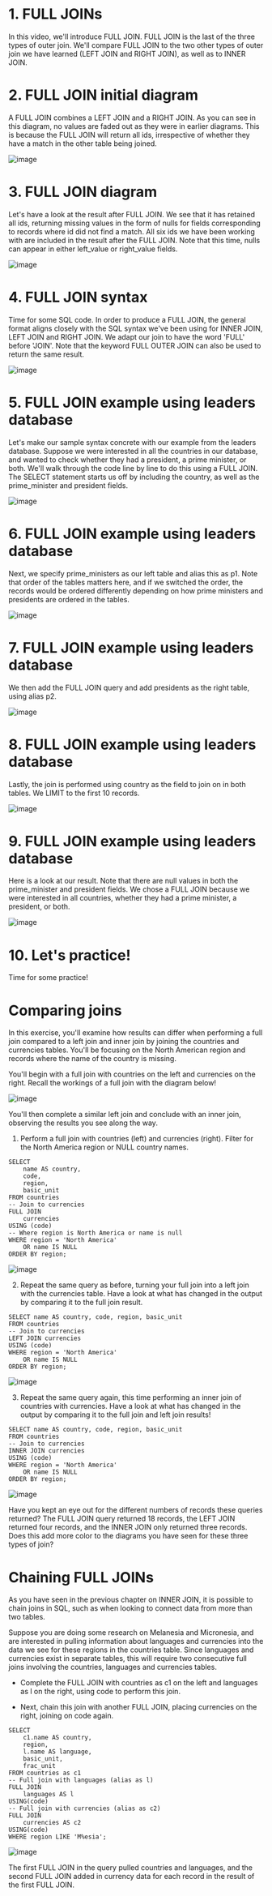 # 1. FULL JOINs

In this video, we'll introduce FULL JOIN. FULL JOIN is the last of the three types of outer join. We'll compare FULL JOIN to the two other types of outer join we have learned (LEFT JOIN and RIGHT JOIN), as well as to INNER JOIN.

# 2. FULL JOIN initial diagram

A FULL JOIN combines a LEFT JOIN and a RIGHT JOIN. As you can see in this diagram, no values are faded out as they were in earlier diagrams. This is because the FULL JOIN will return all ids, irrespective of whether they have a match in the other table being joined.

![image](https://github.com/artempohribnyi/datacamp/assets/113499718/00abaadd-a7ce-43f6-8595-31e52067a44d)

# 3. FULL JOIN diagram

Let's have a look at the result after FULL JOIN. We see that it has retained all ids, returning missing values in the form of nulls for fields corresponding to records where id did not find a match. All six ids we have been working with are included in the result after the FULL JOIN. Note that this time, nulls can appear in either left_value or right_value fields.

![image](https://github.com/artempohribnyi/datacamp/assets/113499718/014bd568-ea42-4b8c-a466-d72ca9b22ad0)

# 4. FULL JOIN syntax

Time for some SQL code. In order to produce a FULL JOIN, the general format aligns closely with the SQL syntax we've been using for INNER JOIN, LEFT JOIN and RIGHT JOIN. We adapt our join to have the word 'FULL' before 'JOIN'. Note that the keyword FULL OUTER JOIN can also be used to return the same result.

![image](https://github.com/artempohribnyi/datacamp/assets/113499718/ce18af34-fbbd-4cef-b6b3-8b26839929a5)

# 5. FULL JOIN example using leaders database

Let's make our sample syntax concrete with our example from the leaders database. Suppose we were interested in all the countries in our database, and wanted to check whether they had a president, a prime minister, or both. We'll walk through the code line by line to do this using a FULL JOIN. The SELECT statement starts us off by including the country, as well as the prime_minister and president fields.

![image](https://github.com/artempohribnyi/datacamp/assets/113499718/658d351d-bc99-417e-8093-3f726d4d62f3)

# 6. FULL JOIN example using leaders database

Next, we specify prime_ministers as our left table and alias this as p1. Note that order of the tables matters here, and if we switched the order, the records would be ordered differently depending on how prime ministers and presidents are ordered in the tables.

![image](https://github.com/artempohribnyi/datacamp/assets/113499718/dcae09f7-0b55-410d-9677-7551153d23ab)

# 7. FULL JOIN example using leaders database

We then add the FULL JOIN query and add presidents as the right table, using alias p2.

![image](https://github.com/artempohribnyi/datacamp/assets/113499718/49fe5680-7f60-450f-9392-9bbfc1229a10)

# 8. FULL JOIN example using leaders database

Lastly, the join is performed using country as the field to join on in both tables. We LIMIT to the first 10 records.

![image](https://github.com/artempohribnyi/datacamp/assets/113499718/17fe0ba2-c280-4b56-ba1e-aa6de4bcc312)

# 9. FULL JOIN example using leaders database

Here is a look at our result. Note that there are null values in both the prime_minister and president fields. We chose a FULL JOIN because we were interested in all countries, whether they had a prime minister, a president, or both.

![image](https://github.com/artempohribnyi/datacamp/assets/113499718/82fd4614-5065-4877-82df-c89ffe934597)

# 10. Let's practice!

Time for some practice!

# Comparing joins

In this exercise, you'll examine how results can differ when performing a full join compared to a left join and inner join by joining the countries and currencies tables. You'll be focusing on the North American region and records where the name of the country is missing.

You'll begin with a full join with countries on the left and currencies on the right. Recall the workings of a full join with the diagram below!

![image](https://github.com/artempohribnyi/datacamp/assets/113499718/fa025022-aece-4e9b-a864-e0e4584e01bd)

You'll then complete a similar left join and conclude with an inner join, observing the results you see along the way.

1. Perform a full join with countries (left) and currencies (right).
Filter for the North America region or NULL country names.

```
SELECT 
    name AS country, 
    code, 
    region, 
    basic_unit
FROM countries
-- Join to currencies
FULL JOIN 
    currencies
USING (code)
-- Where region is North America or name is null
WHERE region = 'North America'
    OR name IS NULL 
ORDER BY region;
```

![image](https://github.com/artempohribnyi/datacamp/assets/113499718/69b1ad11-6c87-4ecf-8235-441972bc74a6)


2. Repeat the same query as before, turning your full join into a left join with the currencies table.
Have a look at what has changed in the output by comparing it to the full join result.

```
SELECT name AS country, code, region, basic_unit
FROM countries
-- Join to currencies
LEFT JOIN currencies
USING (code)
WHERE region = 'North America' 
	OR name IS NULL
ORDER BY region;
```

![image](https://github.com/artempohribnyi/datacamp/assets/113499718/fac9b4f6-7ce9-4487-9a6b-596a40b1333c)

3. Repeat the same query again, this time performing an inner join of countries with currencies.
Have a look at what has changed in the output by comparing it to the full join and left join results!

```
SELECT name AS country, code, region, basic_unit
FROM countries
-- Join to currencies
INNER JOIN currencies
USING (code)
WHERE region = 'North America' 
	OR name IS NULL
ORDER BY region;
```

![image](https://github.com/artempohribnyi/datacamp/assets/113499718/8254c9fd-f5a2-44f7-b2d9-c835f0373d98)

Have you kept an eye out for the different numbers of records these queries returned? The FULL JOIN query returned 18 records, the LEFT JOIN returned four records, and the INNER JOIN only returned three records. Does this add more color to the diagrams you have seen for these three types of join?

# Chaining FULL JOINs

As you have seen in the previous chapter on INNER JOIN, it is possible to chain joins in SQL, such as when looking to connect data from more than two tables.

Suppose you are doing some research on Melanesia and Micronesia, and are interested in pulling information about languages and currencies into the data we see for these regions in the countries table. Since languages and currencies exist in separate tables, this will require two consecutive full joins involving the countries, languages and currencies tables.

* Complete the FULL JOIN with countries as c1 on the left and languages as l on the right, using code to perform this join.

* Next, chain this join with another FULL JOIN, placing currencies on the right, joining on code again.

```
SELECT 
	c1.name AS country, 
    region, 
    l.name AS language,
	basic_unit, 
    frac_unit
FROM countries as c1 
-- Full join with languages (alias as l)
FULL JOIN 
    languages AS l
USING(code)
-- Full join with currencies (alias as c2)
FULL JOIN 
    currencies AS c2
USING(code)
WHERE region LIKE 'M%esia';
```

![image](https://github.com/artempohribnyi/datacamp/assets/113499718/a8693c1f-bdc0-405a-bb92-9f424da24835)

The first FULL JOIN in the query pulled countries and languages, and the second FULL JOIN added in currency data for each record in the result of the first FULL JOIN.



